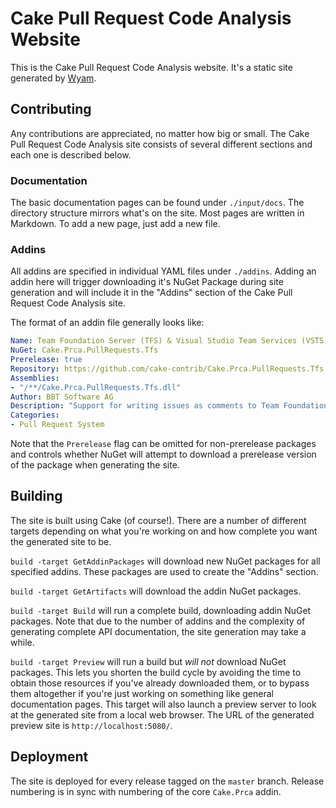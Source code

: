 # Cake Pull Request Code Analysis Website

This is the Cake Pull Request Code Analysis website.
It's a static site generated by [Wyam](http://wyam.io).

## Contributing

Any contributions are appreciated, no matter how big or small.
The Cake Pull Request Code Analysis site consists of several different sections and each one is described below.

### Documentation

The basic documentation pages can be found under `./input/docs`.
The directory structure mirrors what's on the site.
Most pages are written in Markdown.
To add a new page, just add a new file.

### Addins

All addins are specified in individual YAML files under `./addins`.
Adding an addin here will trigger downloading it's NuGet Package during site generation and will include it in the "Addins" section of the Cake Pull Request Code Analysis site.

The format of an addin file generally looks like:

```yml
Name: Team Foundation Server (TFS) & Visual Studio Team Services (VSTS) Support
NuGet: Cake.Prca.PullRequests.Tfs
Prerelease: true
Repository: https://github.com/cake-contrib/Cake.Prca.PullRequests.Tfs
Assemblies:
- "/**/Cake.Prca.PullRequests.Tfs.dll"
Author: BBT Software AG
Description: "Support for writing issues as comments to Team Foundation Server or Visual Studio Team Services pull requests."
Categories:
- Pull Request System
```

Note that the `Prerelease` flag can be omitted for non-prerelease packages and controls whether NuGet will attempt to download a prerelease version of the package when generating the site.

## Building

The site is built using Cake (of course!). There are a number of different targets depending on what you're working on and how complete you want the generated site to be.

`build -target GetAddinPackages` will download new NuGet packages for all specified addins.
These packages are used to create the "Addins" section.

`build -target GetArtifacts` will download the addin NuGet packages.

`build -target Build` will run a complete build, downloading addin NuGet packages.
Note that due to the number of addins and the complexity of generating complete API documentation, the site generation may take a while.

`build -target Preview` will run a build but *will not* download NuGet packages.
This lets you shorten the build cycle by avoiding the time to obtain those resources if you've already downloaded them, or to bypass them altogether if you're just working on something like general documentation pages.
This target will also launch a preview server to look at the generated site from a local web browser.
The URL of the generated preview site is `http://localhost:5080/`.

## Deployment

The site is deployed for every release tagged on the `master` branch.
Release numbering is in sync with numbering of the core `Cake.Prca` addin.


